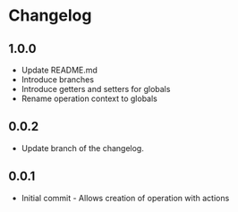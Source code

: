 # Changelog

## 1.0.0
- Update README.md
- Introduce branches
- Introduce getters and setters for globals
- Rename operation context to globals

## 0.0.2
- Update branch of the changelog.

## 0.0.1
- Initial commit - Allows creation of operation with actions